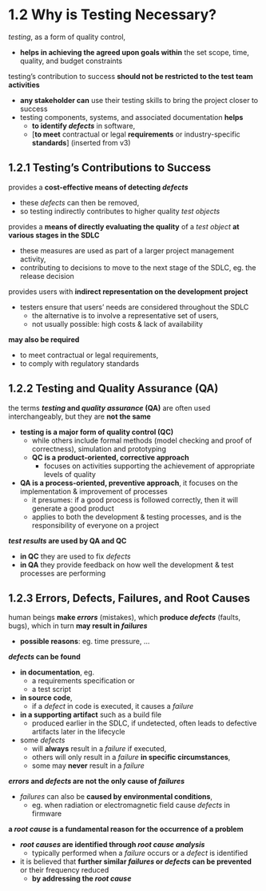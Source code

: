 # 1.2 Why is Testing Necessary?

*testing*, as a form of quality control,
* **helps in achieving the agreed upon goals within** the set scope, time, quality, and budget constraints

testing’s contribution to success **should not be restricted to the test team activities**
* **any stakeholder can** use their testing skills to bring the project closer to success
* testing components, systems, and associated documentation **helps**
  + **to identify *defects*** in software,
  + [**to meet** contractual or legal **requirements** or industry-specific **standards**] (inserted from v3)

## 1.2.1 Testing’s Contributions to Success

provides a **cost-effective means of detecting *defects***
* these *defects* can then be removed,
* so testing indirectly contributes to higher quality *test objects*

provides a **means of directly evaluating the quality** of a *test object* **at various stages in the SDLC**
* these measures are used as part of a larger project management activity,
* contributing to decisions to move to the next stage of the SDLC, eg. the release decision

provides users with **indirect representation on the development project**
* testers ensure that users’ needs are considered throughout the SDLC
  + the alternative is to involve a representative set of users,
  + not usually possible: high costs & lack of availability

**may also be required**
* to meet contractual or legal requirements,
* to comply with regulatory standards

## 1.2.2 Testing and Quality Assurance (QA)

the terms ***testing* and *quality assurance* (QA)** are often used interchangeably, but they are **not the same**
* **testing is a major form of quality control (QC)**
  + while others include formal methods (model checking and proof of correctness), simulation and prototyping
  + **QC is a product-oriented, corrective approach**
    - focuses on activities supporting the achievement of appropriate levels of quality
* **QA is a process-oriented, preventive approach**, it focuses on the implementation & improvement of processes
  + it presumes: if a good process is followed correctly, then it will generate a good product
  + applies to both the development & testing processes, and is the responsibility of everyone on a project

***test results* are used by QA and QC**
* **in QC** they are used to fix *defects*
* **in QA** they provide feedback on how well the development & test processes are performing

## 1.2.3 Errors, Defects, Failures, and Root Causes

human beings **make *errors*** (mistakes), which **produce *defects*** (faults, bugs), which in turn **may result in *failures***
* **possible reasons**: eg. time pressure, ...

***defects* can be found**
* **in documentation**, eg.
  + a requirements specification or
  + a test script
* **in source code**,
  + if a *defect* in code is executed, it causes a *failure*
* **in a supporting artifact** such as a build file
  + produced earlier in the SDLC, if undetected, often leads to defective artifacts later in the lifecycle
* some *defects*
  + will **always** result in a *failure* if executed,
  + others will only result in a *failure* **in specific circumstances**,
  + some may **never** result in a *failure*

***errors* and *defects* are not the only cause of *failures***
* *failures* can also be **caused by environmental conditions**,
  + eg. when radiation or electromagnetic field cause *defects* in firmware

**a *root cause* is a fundamental reason for the occurrence of a problem**
* ***root causes* are identified through *root cause analysis***
  + typically performed when a *failure* occurs or a *defect* is identified
* it is believed that **further similar *failures* or *defects* can be prevented** or their frequency reduced
  + **by addressing the *root cause***
